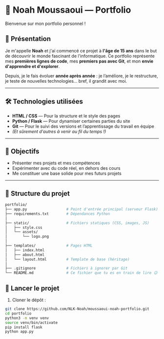 # 🎨 Noah Moussaoui — Portfolio

Bienvenue sur mon portfolio personnel !

## 🌟 Présentation

Je m'appelle **Noah** et j'ai commencé ce projet à **l'âge de 15 ans** dans le but de découvrir le monde fascinant de l'informatique. Ce portfolio représente mes **premières lignes de code**, mes **premiers pas avec Git**, et mon **envie d'apprendre et d'explorer**.

Depuis, je le fais évoluer **année après année** : je l’améliore, je le restructure, je teste de nouvelles technologies… bref, il grandit avec moi.

---

## 🛠️ Technologies utilisées

- **HTML / CSS** — Pour la structure et le style des pages
- **Python / Flask** — Pour dynamiser certaines parties du site
- **Git** — Pour le suivi des versions et l’apprentissage du travail en équipe
- *(Et sûrement d'autres à venir au fil du temps !)*

---

## 🚀 Objectifs

- Présenter mes projets et mes compétences
- Expérimenter avec du code réel, en dehors des cours
- Me constituer une base solide pour mes futurs projets

---

## 📁 Structure du projet
```bash
portfolio/
├── app.py                  # Point d'entrée principal (serveur Flask)
├── requirements.txt        # Dépendances Python
│
├── static/                 # Fichiers statiques (CSS, images, JS)
│   ├── style.css
│   └── assets/
│       └── logo.png
│
├── templates/              # Pages HTML
│   ├── index.html
│   ├── about.html
│   └── layout.html         # Template de base (héritage)
│
├── .gitignore              # Fichiers à ignorer par Git
└── README.md               # Ce fichier que tu es en train de lire 😉
```


## 🔧 Lancer le projet

1. Cloner le dépôt :

```bash
git clone https://github.com/NLK-Noah/moussaoui-noah-portfolio.git
cd portfolio
python3 -m venv venv
source venv/bin/activate
pip install flask
python app.py
```

